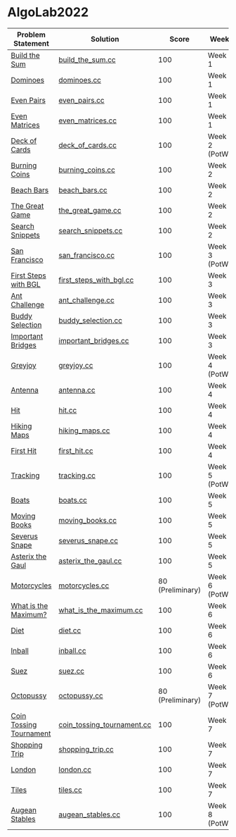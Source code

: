 # AlgoLab2022

| Problem Statement                                                        | Solution                                                            | Score            | Week          | Topics |
| ------------------------------------------------------------------------ | ------------------------------------------------------------------- | ---------------- | ------------- | ------ |
| [Build the Sum](statements/week01/build_the_sum.pdf)                     | [build_the_sum.cc](src/week01/build_the_sum.cc)                     | 100              | Week 1        | --     |
| [Dominoes](statements/week01/dominoes.pdf)                               | [dominoes.cc](src/week01/dominoes.cc)                               | 100              | Week 1        | --     |
| [Even Pairs](statements/week01/even_pairs.pdf)                           | [even_pairs.cc](src/week01/even_pairs.cc)                           | 100              | Week 1        | --     |
| [Even Matrices](statements/week01/even_matrices.pdf)                     | [even_matrices.cc](src/week01/even_matrices.cc)                     | 100              | Week 1        | --     |
| [Deck of Cards](statements/week02/deck_of_cards.pdf)                     | [deck_of_cards.cc](src/week02/deck_of_cards.cc)                     | 100              | Week 2 (PotW) | --     |
| [Burning Coins](statements/week02/burning_coins.pdf)                     | [burning_coins.cc](src/week02/burning_coins.cc)                     | 100              | Week 2        | --     |
| [Beach Bars](statements/week02/beach_bars.pdf)                           | [beach_bars.cc](src/week02/beach_bars.cc)                           | 100              | Week 2        | --     |
| [The Great Game](statements/week02/the_great_game.pdf)                   | [the_great_game.cc](src/week02/the_great_game.cc)                   | 100              | Week 2        | --     |
| [Search Snippets](statements/week02/search_snippets.pdf)                 | [search_snippets.cc](src/week02/search_snippets.cc)                 | 100              | Week 2        | --     |
| [San Francisco](statements/week03/san_francisco.pdf)                     | [san_francisco.cc](src/week03/san_francisco.cc)                     | 100              | Week 3 (PotW) | --     |
| [First Steps with BGL](statements/week03/first_steps_with_bgl.pdf)       | [first_steps_with_bgl.cc](src/week03/first_steps_with_bgl.cc)       | 100              | Week 3        | --     |
| [Ant Challenge](statements/week03/ant_challenge.pdf)                     | [ant_challenge.cc](src/week03/ant_challenge.cc)                     | 100              | Week 3        | --     |
| [Buddy Selection](statements/week03/buddy_selection.pdf)                 | [buddy_selection.cc](src/week03/buddy_selection.cc)                 | 100              | Week 3        | --     |
| [Important Bridges](statements/week03/important_bridges.pdf)             | [important_bridges.cc](src/week03/important_bridges.cc)             | 100              | Week 3        | --     |
| [Greyjoy](statements/week04/greyjoy.pdf)                                 | [greyjoy.cc](src/week04/greyjoy.cc)                                 | 100              | Week 4 (PotW) | --     |
| [Antenna](statements/week04/antenna.pdf)                                 | [antenna.cc](src/week04/antenna.cc)                                 | 100              | Week 4        | --     |
| [Hit](statements/week04/hit.pdf)                                         | [hit.cc](src/week04/hit.cc)                                         | 100              | Week 4        | --     |
| [Hiking Maps](statements/week04/antenna.pdf)                             | [hiking_maps.cc](src/week04/hiking_maps.cc)                         | 100              | Week 4        | --     |
| [First Hit](statements/week04/first_hit.pdf)                             | [first_hit.cc](src/week04/first_hit.cc)                             | 100              | Week 4        | --     |
| [Tracking](statements/week05/tracking.pdf)                               | [tracking.cc](src/week05/tracking.cc)                               | 100              | Week 5 (PotW) | --     |
| [Boats](statements/week05/boats.pdf)                                     | [boats.cc](src/week05/boats.cc)                                     | 100              | Week 5        | --     |
| [Moving Books](statements/week05/moving_books.pdf)                       | [moving_books.cc](src/week05/moving_books.cc)                       | 100              | Week 5        | --     |
| [Severus Snape](statements/week05/severus_snape.pdf)                     | [severus_snape.cc](src/week05/severus_snape.cc)                     | 100              | Week 5        | --     |
| [Asterix the Gaul](statements/week05/asterix_the_gaul.pdf)               | [asterix_the_gaul.cc](src/week05/asterix_the_gaul.cc)               | 100              | Week 5        | --     |
| [Motorcycles](statements/week06/motorcycles.pdf)                         | [motorcycles.cc](src/week06/motorcycles.cc)                         | 80 (Preliminary) | Week 6 (PotW) | --     |
| [What is the Maximum?](statements/week06/what_is_the_maximum.pdf)        | [what_is_the_maximum.cc](src/week06/what_is_the_maximum.cc)         | 100              | Week 6        | --     |
| [Diet](statements/week06/diet.pdf)                                       | [diet.cc](src/week06/diet.cc)                                       | 100              | Week 6        | --     |
| [Inball](statements/week06/inball.pdf)                                   | [inball.cc](src/week06/inball.cc)                                   | 100              | Week 6        | --     |
| [Suez](statements/week06/suez.pdf)                                       | [suez.cc](src/week06/suez.cc)                                       | 100              | Week 6        | --     |
| [Octopussy](statements/week07/octopussy.pdf)                             | [octopussy.cc](src/week07/octopussy.cc)                             | 80 (Preliminary) | Week 7 (PotW) | --     |
| [Coin Tossing Tournament](statements/week07/coin_tossing_tournament.pdf) | [coin_tossing_tournament.cc](src/week07/coin_tossing_tournament.cc) | 100              | Week 7        | --     |
| [Shopping Trip](statements/week07/shopping_trip.pdf)                     | [shopping_trip.cc](src/week07/shopping_trip.cc)                     | 100              | Week 7        | --     |
| [London](statements/week07/london.pdf)                                   | [london.cc](src/week07/london.cc)                                   | 100              | Week 7        | --     |
| [Tiles](statements/week07/tiles.pdf)                                     | [tiles.cc](src/week07/tiles.cc)                                     | 100              | Week 7        | --     |
| [Augean Stables](statements/week08/augean_stables.pdf)                   | [augean_stables.cc](src/week08/augean_stables.cc)                   | 100              | Week 8 (PotW) | --     |
